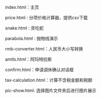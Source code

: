 index.html：主页

price.html : 分项价格计算器，提供csv下载

snake.html : 贪吃蛇

parabola.html : 抛物线演示

rmb-converter.html：人民币大小写转换

amtls.html：阿玛特拉斯

confirm.html：申请调休确认对话框

tax-calculation.html：计算不含税金额和税额

pic-show.html: 选择图片文件夹后进行图片展示
